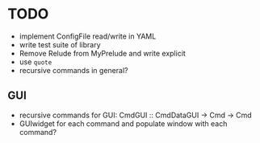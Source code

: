 # TODO
* implement ConfigFile read/write in YAML
* write test suite of library
* Remove Relude from MyPrelude and write explicit
* use `quote`
* recursive commands in general?

## GUI
* recursive commands for GUI: CmdGUI :: CmdDataGUI -> Cmd -> Cmd 
* GUIwidget for each command and populate window with each command?
